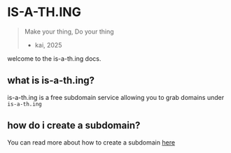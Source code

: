 # IS-A-TH.ING

> Make your thing, Do your thing
>
> - kai, 2025

welcome to the is-a-th.ing docs.

## what is is-a-th.ing?

is-a-th.ing is a free subdomain service allowing you to grab domains under `is-a-th.ing`

## how do i create a subdomain?

You can read more about how to create a subdomain [here](/docs/register)
